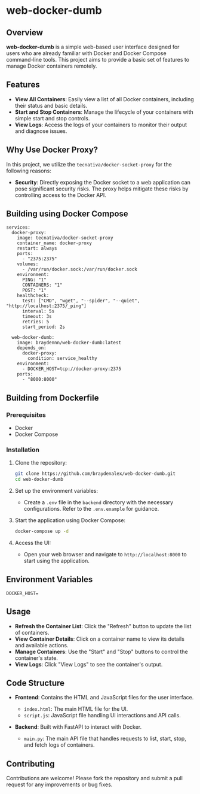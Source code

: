 # web-docker-dumb

## Overview

**web-docker-dumb** is a simple web-based user interface designed for users who are already familiar with Docker and Docker Compose command-line tools. This project aims to provide a basic set of features to manage Docker containers remotely.

## Features

- **View All Containers**: Easily view a list of all Docker containers, including their status and basic details.
- **Start and Stop Containers**: Manage the lifecycle of your containers with simple start and stop controls.
- **View Logs**: Access the logs of your containers to monitor their output and diagnose issues.

## Why Use Docker Proxy?

In this project, we utilize the `tecnativa/docker-socket-proxy` for the following reasons:

- **Security**: Directly exposing the Docker socket to a web application can pose significant security risks. The proxy helps mitigate these risks by controlling access to the Docker API.

## Building using Docker Compose
```
services:
  docker-proxy:
    image: tecnativa/docker-socket-proxy
    container_name: docker-proxy
    restart: always
    ports:
      - "2375:2375"
    volumes:
      - /var/run/docker.sock:/var/run/docker.sock
    environment:
      PING: "1"
      CONTAINERS: "1"
      POST: "1"
    healthcheck:
      test: ["CMD", "wget", "--spider", "--quiet", "http://localhost:2375/_ping"]
      interval: 5s
      timeout: 3s
      retries: 5
      start_period: 2s

  web-docker-dumb:
    image: braydennn/web-docker-dumb:latest
    depends_on:
      docker-proxy:
        condition: service_healthy
    environment:
      - DOCKER_HOST=tcp://docker-proxy:2375
    ports:
      - "8000:8000"
```

## Building from Dockerfile

### Prerequisites

- Docker
- Docker Compose

### Installation

1. Clone the repository:
   ```bash
   git clone https://github.com/braydenalex/web-docker-dumb.git
   cd web-docker-dumb
   ```

2. Set up the environment variables:
   - Create a `.env` file in the `backend` directory with the necessary configurations. Refer to the `.env.example` for guidance.

3. Start the application using Docker Compose:
   ```bash
   docker-compose up -d
   ```

4. Access the UI:
   - Open your web browser and navigate to `http://localhost:8000` to start using the application.
  
## Environment Variables
   ```
   DOCKER_HOST=
   ```

## Usage

- **Refresh the Container List**: Click the "Refresh" button to update the list of containers.
- **View Container Details**: Click on a container name to view its details and available actions.
- **Manage Containers**: Use the "Start" and "Stop" buttons to control the container's state.
- **View Logs**: Click "View Logs" to see the container's output.

## Code Structure

- **Frontend**: Contains the HTML and JavaScript files for the user interface.
  - `index.html`: The main HTML file for the UI.
  - `script.js`: JavaScript file handling UI interactions and API calls.

- **Backend**: Built with FastAPI to interact with Docker.
  - `main.py`: The main API file that handles requests to list, start, stop, and fetch logs of containers.

## Contributing

Contributions are welcome! Please fork the repository and submit a pull request for any improvements or bug fixes.
